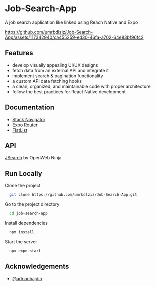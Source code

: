 # Job-Search-App
A job search application like linked using Reach Native and Expo

https://github.com/umrbdlziz/Job-Search-App/assets/117342940/ca455259-ed30-46fa-a702-64e83bf96f42


## Features

- develop visually appealing UI/UX designs
- fetch data from an external API and integrate it
- implement search & pagination functionality
- a custom API data fetching hooks
- a clean, organized, and maintainable code with proper architecture
- follow the best practices for React Native development


## Documentation

- [Stack Navigator](https://reactnavigation.org/docs/getting-started/)
- [Expo Router](https://docs.expo.dev/routing/introduction/)
- [FlatList](https://reactnative.dev/docs/flatlist?language=javascript)


## API

[JSearch](https://rapidapi.com/letscrape-6bRBa3QguO5/api/jsearch?utm_source=youtube.com%2FJavaScriptMastery&utm_medium=referral&utm_campaign=DevRel) by OpenWeb Ninja


## Run Locally

Clone the project

```bash
  git clone https://github.com/umrbdlziz/Job-Search-App.git
```

Go to the project directory

```bash
  cd job-search-app
```

Install dependencies

```bash
  npm install
```

Start the server

```bash
  npx expo start
```


## Acknowledgements

- [@adrianhajdin](https://github.com/adrianhajdin/project_react_native_jobs)

